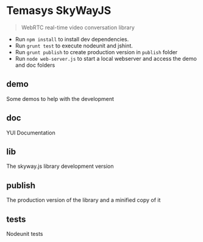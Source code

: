 # Temasys SkyWayJS

> WebRTC real-time video conversation library

- Run `npm install` to install dev dependencies.
- Run `grunt test` to execute nodeunit and jshint.
- Run `grunt publish` to create production version in `publish` folder
- Run `node web-server.js` to start a local webserver and access the demo and doc folders


## demo

Some demos to help with the development


## doc

YUI Documentation


## lib

The skyway.js library development version


## publish

The production version of the library and a minified copy of it


## tests

Nodeunit tests
